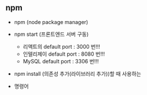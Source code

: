 ## npm

- npm (node package manager)
- npm start (프론트엔드 서버 구동)
    - 리액트의 default port : 3000 번!!!
    - 인텔리제이 default port : 8080 번!!!
    - MySQL default port : 3306 번!!!

- npm install (의존성 추가(라이브러리 추가))할 때 사용하는
- 명령어